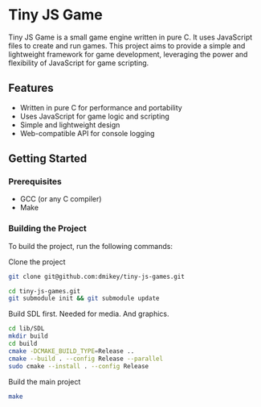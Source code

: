 # Tiny JS Game

Tiny JS Game is a small game engine written in pure C. It uses JavaScript files to create and run games. This project aims to provide a simple and lightweight framework for game development, leveraging the power and flexibility of JavaScript for game scripting.

## Features

- Written in pure C for performance and portability
- Uses JavaScript for game logic and scripting
- Simple and lightweight design
- Web-compatible API for console logging

## Getting Started

### Prerequisites

- GCC (or any C compiler)
- Make

### Building the Project

To build the project, run the following commands:


Clone the project

```bash
git clone git@github.com:dmikey/tiny-js-games.git
```

```bash
cd tiny-js-games.git
git submodule init && git submodule update
```

Build SDL first. Needed for media. And graphics.

```bash
cd lib/SDL
mkdir build
cd build
cmake -DCMAKE_BUILD_TYPE=Release ..
cmake --build . --config Release --parallel
sudo cmake --install . --config Release
```

Build the main project

```bash
make
```
